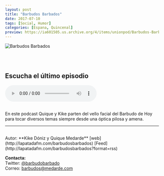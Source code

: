 ```yaml
---
layout: post
title: "Barbudos Barbados"
date: 2017-07-10
tags: [Social, Humor]
categories: [Espana, Quincenal]
preview: https://ia601505.us.archive.org/4/items/unionpod/Barbudos-Barbados-300.png
---
```


![Barbudos Barbados](https://ia601505.us.archive.org/4/items/unionpod/Barbudos-Barbados-500.png)

<br/>
<br/>

## Escucha el último episodio

<!--reproductor-feed=http://lapatadafm.com/barbudosbarbados?format=rss-->
<!--reproductor-start-->
<audio id="audio" preload="auto" controls="" src="http://static1.squarespace.com/static/577fb181197aead0eb96ef42/t/59bd2eeee9bfdf77f6f812cf/1505570636490/Barbudos+Barbados+12+xs.mp3"></audio>
<!--reproductor-end-->

<br/>  
En este podcast Quique y Kike parten del vello facial del Barbudo de Hoy para tocar diversos temas siempre desde una óptica pilosa y amena.

_ _ _
<br>
Autor: **Kike Dóniz y Quique Medarde**  
[web](http://lapatadafm.com/barbudosbarbados)  
[Feed](http://lapatadafm.com/barbudosbarbados?format=rss)  


**Contacta:**  
Twitter: [@barbudobarbado](https://twitter.com/barbudobarbado)  
Correo: [barbudos@medarde.com](mailto:barbudos@medarde.com)  

